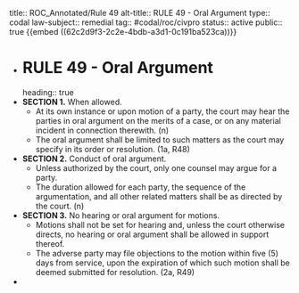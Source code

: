 title:: ROC_Annotated/Rule 49
alt-title:: RULE 49 - Oral Argument
type:: codal
law-subject:: remedial
tag:: #codal/roc/civpro
status:: active
public:: true
{{embed ((62c2d9f3-2c2e-4bdb-a3d1-0c191ba523ca))}}

- # RULE 49 - Oral Argument
  heading:: true
- **SECTION 1.** When allowed.
	- At its own instance or upon motion of a party, the court may hear the parties in oral argument on the merits of a case, or on any material incident in connection therewith. (n)
	- The oral argument shall be limited to such matters as the court may specify in its order or resolution. (1a, R48)
- **SECTION 2.** Conduct of oral argument.
	- Unless authorized by the court, only one counsel may argue for a party.
	- The duration allowed for each party, the sequence of the argumentation, and all other related matters shall be as directed by the court. (n)
- **SECTION 3.** No hearing or oral argument for motions.
	- Motions shall not be set for hearing and, unless the court otherwise directs, no hearing or oral argument shall be allowed in support thereof.
	- The adverse party may file objections to the motion within five (5) days from service, upon the expiration of which such motion shall be deemed submitted for resolution. (2a, R49)
-